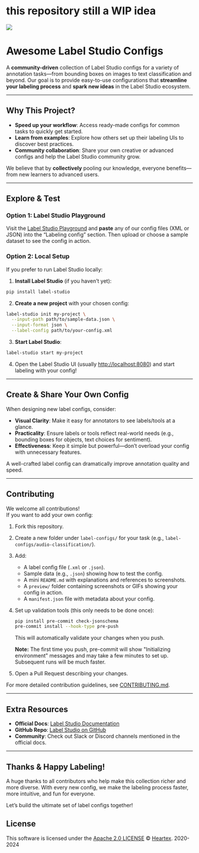 # this repository still a WIP idea

<img src="https://user-images.githubusercontent.com/12534576/192582340-4c9e4401-1fe6-4dbb-95bb-fdbba5493f61.png"/>



# Awesome Label Studio Configs


A **community-driven** collection of Label Studio configs for a variety of annotation tasks—from bounding boxes on images to text classification and beyond. Our goal is to provide easy-to-use configurations that **streamline your labeling process** and **spark new ideas** in the Label Studio ecosystem.

---

## Why This Project?

- **Speed up your workflow**: Access ready-made configs for common tasks to quickly get started.
- **Learn from examples**: Explore how others set up their labeling UIs to discover best practices.
- **Community collaboration**: Share your own creative or advanced configs and help the Label Studio community grow.

We believe that by **collectively** pooling our knowledge, everyone benefits—from new learners to advanced users.

---

## Explore & Test

### Option 1: Label Studio Playground

Visit the [Label Studio Playground](https://labelstud.io/playground/) and **paste** any of our config files (XML or JSON) into the “Labeling config” section. Then upload or choose a sample dataset to see the config in action.

### Option 2: Local Setup

If you prefer to run Label Studio locally:

1. **Install Label Studio** (if you haven’t yet):
```bash
pip install label-studio
```

2. **Create a new project** with your chosen config:
```bash
label-studio init my-project \
  --input-path path/to/sample-data.json \
  --input-format json \
  --label-config path/to/your-config.xml
```

3. **Start Label Studio**:
```bash
label-studio start my-project
```

4. Open the Label Studio UI (usually [http://localhost:8080](http://localhost:8080)) and start labeling with your config!

---

## Create & Share Your Own Config

When designing new label configs, consider:

- **Visual Clarity**: Make it easy for annotators to see labels/tools at a glance.
- **Practicality**: Ensure labels or tools reflect real-world needs (e.g., bounding boxes for objects, text choices for sentiment).
- **Effectiveness**: Keep it simple but powerful—don’t overload your config with unnecessary features.

A well-crafted label config can dramatically improve annotation quality and speed.

---

## Contributing

We welcome all contributions!  
If you want to add your own config:

1. Fork this repository.
2. Create a new folder under `label-configs/` for your task (e.g., `label-configs/audio-classification/`).
3. Add:
   - A label config file (`.xml` or `.json`).
   - Sample data (e.g., `.json`) showing how to test the config.
   - A mini `README.md` with explanations and references to screenshots.
   - A `preview/` folder containing screenshots or GIFs showing your config in action.
   - A `manifest.json` file with metadata about your config.
4. Set up validation tools (this only needs to be done once):

   ```bash
   pip install pre-commit check-jsonschema
   pre-commit install --hook-type pre-push
   ```

   This will automatically validate your changes when you push.

   **Note:** The first time you push, pre-commit will show "Initializing environment" messages and may take 
   a few minutes to set up. Subsequent runs will be much faster.

5. Open a Pull Request describing your changes.

For more detailed contribution guidelines, see [CONTRIBUTING.md](CONTRIBUTING.md).

---

## Extra Resources

- **Official Docs**: [Label Studio Documentation](https://labelstud.io)
- **GitHub Repo**: [Label Studio on GitHub](https://github.com/heartexlabs/label-studio)
- **Community**: Check out Slack or Discord channels mentioned in the official docs.

---

## Thanks & Happy Labeling!

A huge thanks to all contributors who help make this collection richer and more diverse. With every new config, we make the labeling process faster, more intuitive, and fun for everyone.

Let’s build the ultimate set of label configs together!


## License

This software is licensed under the [Apache 2.0 LICENSE](/LICENSE) © [Heartex](https://www.heartex.com/). 2020-2024
